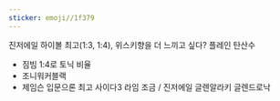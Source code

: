 ```yaml
---
sticker: emoji//1f379
---
```

진저에일 하이볼 최고(1:3, 1:4), 위스키향을 더 느끼고 싶다? 플레인 탄산수
- 짐빔
  1:4로 토닉 비율
- 조니워커블랙
- 제임슨
  입문으론 최고
  사이다3 라임 조금 / 진저에일
글렌알라키
글렌드로낙